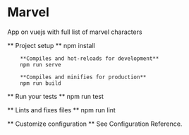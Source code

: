 # Marvel
App on vuejs with full list of marvel characters


**    Project setup
**    npm install

        **Compiles and hot-reloads for development** 
        npm run serve

        **Compiles and minifies for production**
        npm run build

**        Run your tests
**        npm run test

**        Lints and fixes files
**        npm run lint

**        Customize configuration
**        See Configuration Reference.

